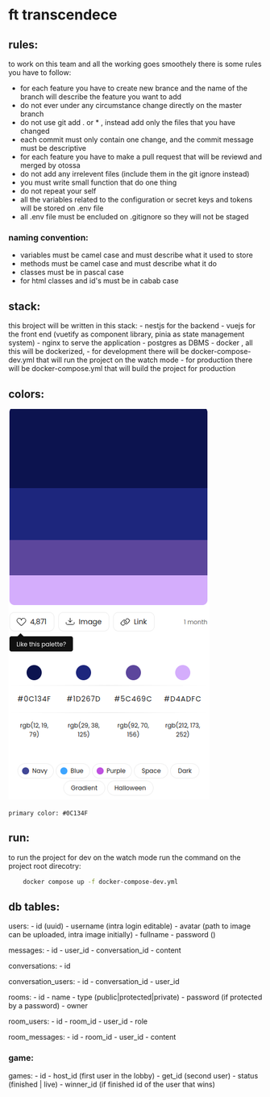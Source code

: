 # ft transcendece

## rules:
to work on this team and all the working goes smoothely there is some rules you have to follow:
 - for each feature you have to create new brance and the name of the branch will describe the feature you want to add
 - do not ever under any circumstance change directly on the master branch
 - do not use git add . or * , instead add only the files that you have changed
 - each commit must only contain one change, and the commit message must be descriptive
 - for each feature you have to make a pull request that will be reviewd and merged by otossa
 - do not add any irrelevent files (include them in the git ignore instead)
 - you must write small function that do one thing 
 - do not repeat your self
 - all the variables related to the configuration or secret keys and tokens will be stored on .env file
 - all .env file must be encluded on .gitignore so they will not be staged
### naming convention:
 - variables must be camel case and must describe what it used to store
 - methods must be camel case and must describe what it do
 - classes must be in pascal case
 - for html classes and id's must be in cabab case

## stack:
this broject will be written in this stack: 
    - nestjs for the backend
    - vuejs for the front end (vuetify as component library, pinia as state management system)
    - nginx to serve the application
    - postgres as DBMS 
    - docker , all this will be dockerized, 
        -   for development there will be docker-compose-dev.yml that will run the project on the watch mode
        -   for production there will be docker-compose.yml that will build the project for production
## colors:
![alt color palette](./docs/color_palette.png)


`primary color: #0C134F`
## run:

to run the project for dev on the watch mode run the command on the project root direcotry:

```bash
    docker compose up -f docker-compose-dev.yml
```



## db tables:

users:
    - id (uuid)
    - username (intra login editable)
    - avatar (path to image can be uploaded, intra image initially)
    - fullname
    - password ()

messages:
    - id 
    - user_id
    - conversation_id
    - content

conversations:
    - id

conversation_users:
    - id
    - conversation_id
    - user_id

rooms:
    - id
    - name
    - type (public|protected|private)
    - password (if protected by a password)
    - owner

room_users:
    - id
    - room_id
    - user_id
    - role

room_messages:
    - id
    - room_id
    - user_id
    - content


### game:

games:
    - id 
    - host_id (first user in the lobby)
    - get_id (second user)
    - status (finished | live)
    - winner_id (if finished id of the user that wins)
